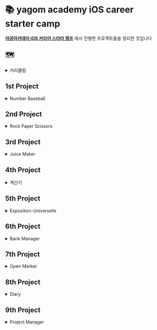 # 📚 yagom academy iOS career starter camp

**[야곰아카데미 iOS 커리어 스타터 캠프](https://www.yagom-academy.kr/camp/career-starter/ios)** 에서 진행한 프로젝트들을 정리한 것입니다

## 🗺 
<details>
<summary>커리큘럼</summary>
    
![](https://i.imgur.com/ysEFTlq.png)
</details>

## 1st Project 
<details>
<summary>Number Baseball </summary>
    
## ⚾️ 숫자야구 프로젝트
> 프로젝트 기간 2022/04/12 ~ 2022/04/15  
> 팀원: [바드](https://github.com/bar-d), [백곰](https://github.com/Baek-Gom-95)/ 리뷰어: [두두](https://github.com/FirstDo)

### 프로젝트중 핵심 경험
- [x] 순서도 익히기
- [x] 함수 단위 고민하기
- [x] Git의 기본 사용(add, commit, push,   - [x]pull)
- [x] GitHub의 원격 공동 저장소 활용
- [x] Git 저장소의 충돌 해결
- [x] Git Branch의 이해
- [x] GitHub에서 Pull Request 전송
- [x] Swift API Design Guidelines 읽어보기
- [x] Swift Set의 이해와 활용
- [x] Swift의 Optional 안전하게 처리하기
- [x] Git의 커밋단위 고민하기
- [x] Git 커밋 로그 형식 고민하기
- [x] 스위프트 코딩 컨벤션 고민하기
- [x] 동료와 협업자세 고민하기
    

### Project Repository && Pull Request
| Project Name | Repository | Pull Request |
| -------- | -------- | -------- |
| 숫자야구 게임     | [Number Baseball](https://github.com/Baek-Gom-95/ios-number-baseball)     |   [STEP 1](https://github.com/yagom-academy/ios-number-baseball/pull/100)   |
|      |    | [STEP 2](https://github.com/yagom-academy/ios-number-baseball/pull/112)      |
</details>

## 2nd Project
<details>
<summary>Rock Paper Scissors </summary>
    
## ✊✂️✋ 묵찌빠 게임
> 프로젝트 기간 2022/04/18 ~ 2022/04/22  
> 팀원: [Finnn](https://github.com/finnn1), [백곰](https://github.com/Baek-Gom-95)/ 리뷰어: [malrang](https://github.com/malrang-malrang)

### 프로젝트중 핵심 경험
- [x] Swift의 Optional 안전하게 처리하기
- [x] if와 switch 조건문의 차이와 장단점 비교해보기
- [x] 순환함수(재귀함수)와 반복문의 장단점 비교해보기
- [x] 함수가 한 가지 일만 하도록 기능 분리하기
- [x] guard 구문의 이해와 활용
- [x] Git의 커밋단위 고민하고 커밋에 적용하기
- [x] Git 커밋 로그 형식에 맞춰 커밋하기
- [x] 코딩 컨벤션 고민하기
- [x] 동료와 협업자세 고민하기
    

### Project Repository && Pull Request
| Project Name | Repository | Pull Request |
| -------- | -------- | -------- |
| 묵찌빠 게임     | [Rock-Paper-Scissors](https://github.com/Baek-Gom-95/ios-rock-paper-scissors/tree/ic_6_baekgom)     |   [STEP 1](https://github.com/yagom-academy/ios-rock-paper-scissors/pull/133)   |
|      |    | [STEP 2](https://github.com/yagom-academy/ios-rock-paper-scissors/pull/144)      |
</details>

## 3rd Project
<details>
<summary>Juice Maker</summary>
    
## 🧃 주스 메이커
> 프로젝트 기간 2022-04-25 ~ 2022-05-13
> 팀원:[백곰](https://github.com/Baek-Gom-95),[케이](https://github.com/KayAhn0126)/ 리뷰어: [도미닉](https://github.com/AppleCEO)

### 프로젝트중 핵심 경험
- [x]  Swift API Design Guide에 따른 이름짓기
- [x] 소스코드에 불필요한 코드 및 코멘트 남기지 않기
- [x] 메서드의 기능단위 분리
- [x] 요구사항에 따른 타입의 정의
- [x] 타입의 캡슐화/은닉화
- [x] 상황에 알맞은 상수/변수의 올바른 선택
- [x] 내비게이션 바 및 바 버튼 아이템의 활용
- [x] 얼럿 컨트롤러 활용
- [x] Modality의 활용
- [x] 내비게이션 바 및 바 버튼 아이템의 활용
- [x] Stepper 활용
- [x] Modality의 활용
- [x] 화면 사이의 데이터 공유
- [x] 오토레이아웃 시작하기
- [x] Swift API Design Guide에 따른 이름짓기
- [x] 소스코드에 불필요한 코드 및 코멘트 남기지 않기
- [x] 메서드의 기능단위 분리
- [x] 요구사항에 따른 타입의 정의
- [x] 타입의 캡슐화/은닉화
- [x] 상황에 알맞은 상수/변수의 올바른 선택
- [x] 내비게이션 바 및 바 버튼 아이템의 활용
- [x] 얼럿 컨트롤러 활용
- [x] Modality의 활용

### Project Repository && Pull Request
| Project Name | Repository | Pull Request |
| -------- | -------- | -------- |
| 주스 메이커     | [Juice Maker](https://github.com/Baek-Gom-95/ios-juice-maker)     |   [STEP 1](https://github.com/yagom-academy/ios-juice-maker/pull/217)   |
|      |    | [STEP 2](https://github.com/yagom-academy/ios-juice-maker/pull/229)      |
|      |    | [STEP 3](https://github.com/yagom-academy/ios-juice-maker/pull/239)      |
</details>

## 4th Project
<details>
<summary>계산기</summary>
    
## 🧮 계산기I && 계산기II
> 프로젝트 기간 계산기I: 2022-05-16 ~ 2022-05-27, 계산기II: 2022-05-30 ~ 2022-06-03
> 팀원: 계산기I: [백곰](https://github.com/Baek-Gom-95)/ 리뷰어: [쿠마](https://github.com/leejun6694)
       계산기II: [백곰](https://github.com/Baek-Gom-95),[그루트](https://github.com/Groot-94)/ 리뷰어: [쿠마](https://github.com/leejun6694)

### 프로젝트중 핵심 경험
- [x] TDD 시작하기
- [x] 기존의 프로젝트에 Test Target 추가
- [x] Queue 자료구조의 이해와 구현
- [x] List 자료구조 직접 구현해보기
- [x] 리스트를 활용하여 Queue 구현
- [x] UML을 기반으로 한 코드구현
- [x] 숫자와 연산자 입력에 큐 활용
- [x] TDD를 기반으로 코드 작성하기
- [x] IBOutlet / IBAction의 활용
- [x] 스택뷰의 활용
- [x] 스크롤뷰의 활용
- [x] UML을 기반으로 한 코드병합
- [x] 스토리보드 병합
- [x] 기존 코드의 리팩터링
- [x] 단위 테스트를 통해 리팩터링 과정의 코드 오류를 최소화
- [x] 제네릭을 활용하여 범용적인 타입 구현

### Project Repository && Pull Request
| Project Name | Repository | Pull Request |
| -------- | -------- | -------- |
| 계산기I     | [Calculator-App](https://github.com/Baek-Gom-95/ios-calculator-app/tree/ic_6_baekgom)     |   [STEP 1](https://github.com/yagom-academy/ios-calculator-app/pull/240)   |
|      |    | [STEP 2](https://github.com/yagom-academy/ios-calculator-app/pull/267)      |
|      |    | [STEP 3](https://github.com/yagom-academy/ios-calculator-app/pull/277)      |
| 계산기II     |    | [STEP 1](https://github.com/yagom-academy/ios-calculator-app/pull/286)      |
|      |    | [STEP 2](https://github.com/yagom-academy/ios-calculator-app/pull/300)      |
</details>

## 5th Project
<details>
<summary>Exposition-Universelle</summary>
    
## 🏛 만국 박람회
> 프로젝트 기간 2022-06-13 ~ 2022-06-24
> 팀원:[백곰](https://github.com/Baek-Gom-95),[데릭](https://github.com/derrickkim0109)/ 리뷰어: [그린](https://github.com/GREENOVER)

### 프로젝트중 핵심 경험
- [x] Codable을 채택하여 JSON 데이터와 매칭할 모델 타입 구현
- [x] 스네이크 케이스 또는 축약형인 JSON 키 값을 스위프트의 네이밍에 맞게 변환
- [x] 테이블뷰의 Delegate와 Data Source의 역할의 이해
- [x] 테이블뷰의 셀의 재사용 이해
- [x] 테이블뷰의 전반적인 동작 방식의 이해
- [x] 주어진 JSON 데이터를 파싱하여 테이블뷰에 표시
- [x] 내비게이션 컨트롤러를 활용한 화면 전환
- [x] 뷰 컨트롤러 사이의 데이터 전달
- [x] Codable을 채택하여 JSON 데이터와 매칭할 모델 타입 구현
- [x] 스네이크 케이스 또는 축약형인 JSON 키 값을 스위프트의 네이밍에 맞게 변환
- [x] 테이블뷰의 Delegate와 Data Source의 역할의 이해
- [x] 테이블뷰의 셀의 재사용 이해
- [x] 테이블뷰의 전반적인 동작 방식의 이해
- [x] 주어진 JSON 데이터를 파싱하여 테이블뷰에 표시
- [x] 내비게이션 컨트롤러를 활용한 화면 전환
- [x] 뷰 컨트롤러 사이의 데이터 전달
- [x] 오토 레이아웃을 적용하여 다양한 기기에 대응
- [x] Word Wrapping / Line Wrapping / Line Break 방식의 이해
- [x] 접근성(Accessibility)의 개념과 필요성 이해
- [x] Dynamic Types를 통해 텍스트 접근성 향상
- [x] Codable을 채택하여 JSON 데이터와 매칭할 모델 타입 구현
- [x] 스네이크 케이스 또는 축약형인 JSON 키 값을 스위프트의 네이밍에 맞게 변환

### Project Repository && Pull Request
| Project Name | Repository | Pull Request |
| -------- | -------- | -------- |
| 만국 박람회     | [Exposition-Universelle/STEP1](https://github.com/Baek-Gom-95/ios-exposition-universelle/tree/features/step-01)     |   [STEP 1](https://github.com/yagom-academy/ios-exposition-universelle/pull/165)   |
|      | [Exposition-Universelle/STEP2](https://github.com/Baek-Gom-95/ios-exposition-universelle/tree/features/step-02)   | [STEP 2](https://github.com/yagom-academy/ios-exposition-universelle/pull/177)      |
|      | [Exposition-Universelle/STEP3](https://github.com/Baek-Gom-95/ios-exposition-universelle/tree/features/step-03)   | [STEP 3](https://github.com/yagom-academy/ios-exposition-universelle/pull/191)      |
</details>

## 6th Project
<details>
<summary>Bank Manager</summary>
    
## 🏦 은행 창구 매니저
> 프로젝트 기간 2022-06-27 ~ 2022-07-08
> 팀원:[백곰](https://github.com/Baek-Gom-95),[언체인](https://github.com/unchain123)/ 리뷰어: [제이크](https://github.com/jryoun1)

### 프로젝트중 핵심 경험
- [x] Linked-list 자료구조의 이해 및 구현
- [x] Queue 자료구조의 이해 및 구현
- [x] Generics 개념이해 및 적용
- [x] Queue의 활용
- [x] 타입 추상화 및 일반화
- [x] 동기(Synchronous)와 비동기(Asynchronous)의 이해
- [x] 동시성 프로그래밍 개념의 이해
- [x] 동시성 프로그래밍을 위한 기반기술(GCD, Operation) 등의 이해
- [x] 스레드(Thread) 개념에 대한 이해
- [x] GCD를 활용한 동시성 프로그래밍 구현
- [x] 동기(Synchronous)와 비동기(Asynchronous) 동작의 구현 및 적용
- [x] 동시성 프로그래밍 중 UI 요소 업데이트의 주의점 이해
- [x] 커스텀 뷰 구현
- [x] 스택뷰 활용
- [x] Xcode 프로젝트 관리 구조의 이해와 응용

### Project Repository && Pull Request
| Project Name | Repository | Pull Request |
| -------- | -------- | -------- |
| 은행 창구 매니저     | [Bank Manager/STEP1](https://github.com/Baek-Gom-95/ios-bank-manager/tree/Step1)     |   [STEP 1](https://github.com/yagom-academy/ios-bank-manager/pull/182)   |
|      | [Bank Manager/STEP2](https://github.com/Baek-Gom-95/ios-bank-manager/tree/STEP2)   | [STEP 2](https://github.com/yagom-academy/ios-bank-manager/pull/193)      |
|      | [Bank Manager/STEP3](https://github.com/Baek-Gom-95/ios-bank-manager/tree/STEP3)   | [STEP 3](https://github.com/yagom-academy/ios-bank-manager/pull/205)      |
</details>

## 7th Project
<details>
<summary>Open Market</summary>
    
## 🏬 오픈마켓I && 오픈마켓II
> 프로젝트 기간 오픈마켓I: 2022-07-11 ~ 2022-07-22, 오픈마켓II: 2022-07-25 ~ 2022-08-05
> 팀원: 오픈마켓: [백곰](https://github.com/Baek-Gom-95),[브래드](https://github.com/bradheo65)/ 리뷰어: [콘](https://github.com/protocorn93)

### 프로젝트중 핵심 경험
- [x] 파싱한 JSON 데이터와 매핑할 모델 설계
- [x] URL Session을 활용한 서버와의 통신
- [x] CodingKeys 프로토콜의 활용
- [x] Safe Area을 고려한 오토 레이아웃 구현
- [x] Collection View의 활용
- [x] Mordern Collection View 활용
- [x] multipart/form-data의 구조 파악
- [x] URLSession을 활용한 multipart/form-data 요청 전송
- [x] 사용자 친화적인 UI/UX 구현 (적절한 입력 컴포넌트 사용, 알맞은 키보드 타입 지정)
- [x] UIAlertController 액션의 completion handler 활용
- [x] UIAlertController의 textFields 활용
- [x] UICollectionView 를 통한 좌우 스크롤 기능 구현

### Project Repository && Pull Request
| Project Name | Repository | Pull Request |
| -------- | -------- | -------- |
| 오픈마켓I     | [Open Market I/STEP1](https://github.com/Baek-Gom-95/ios-open-market/tree/Step1)     |   [STEP 1](https://github.com/yagom-academy/ios-open-market/pull/175)   |
|      |  [Open Market I/STEP2](https://github.com/Baek-Gom-95/ios-open-market/tree/Step2-3)  | [STEP 2](https://github.com/yagom-academy/ios-open-market/pull/189)      |
| 오픈마켓II     | [Open Market II](https://github.com/Baek-Gom-95/ios-open-market/tree/Step3-1)   | [STEP 1](https://github.com/yagom-academy/ios-open-market/pull/198)      |
</details>

## 8th Project
<details>
<summary>Diary</summary>
    
## 📔 일기장
> 프로젝트 기간 2022-08-16 ~ 2022-09-02
> 팀원:[백곰](https://github.com/Baek-Gom-95),[주디](https://github.com/Judy-999)/ 리뷰어: [찰리](https://github.com/kcharliek)

### 프로젝트중 핵심 경험
- [x] Date Formatter의 지역 및 길이별 표현의 활용
- [x] Text View의 활용
- [x] 코어데이터 모델 생성
- [x] 코어데이터 모델 및 DB 마이그레이션
- [x] 테이블뷰에서 스와이프를 통한 삭제기능 구현
- [x] Text View Delegate의 활용
- [x] Open API의 활용
- [x] Core Location의 활용
- [x] Attributed String 활용
- [x] Serach Controller 활용
- [x] 라이트모드/다크모드 구현
- [x] 접근성 구현
- [x] 지역화 구현

    
### Project Repository && Pull Request
| Project Name | Repository | Pull Request |
| -------- | -------- | -------- |
| 일기장     | [Diary/STEP1](https://github.com/Baek-Gom-95/ios-diary/tree/step1)     |   [STEP 1](https://github.com/yagom-academy/ios-diary/pull/35)   |
|      | [Diary/STEP2](https://github.com/Baek-Gom-95/ios-diary/tree/step2)   | [STEP 2](https://github.com/yagom-academy/ios-diary/pull/43)      |
|      | [Diary/STEP3](https://github.com/Baek-Gom-95/ios-diary/tree/step3)   | [STEP 3](https://github.com/yagom-academy/ios-diary/pull/55)      |
</details>

## 9th Project
<details>
<summary>Project Manager</summary>
    
## 👨‍🔧 프로젝트 관리
> 프로젝트 기간 2022-09-04 ~ 2022-09-30
> 팀원:[백곰](https://github.com/Baek-Gom-95)/ 리뷰어: [토니](https://github.com/Monsteel)

### 프로젝트중 핵심 경험
- [x] UIKit / SwiftUI / RxCocoa 등 선택한 기술을 통한 UI 구현
- [x] 다양한 기술 중 목적에 맞는 기술선택
- [x] Word wrapping 방식의 이해
- [x] 리스트에서 스와이프를 통한 삭제 구현
- [x] Date Picker를 통한 날짜입력

    
### Project Repository && Pull Request
| Project Name | Repository | Pull Request |
| -------- | -------- | -------- |
| 프로젝트 관리     | [Project Manager/STEP1](https://github.com/Baek-Gom-95/ios-project-manager/tree/step1)     |   [STEP 1](https://github.com/yagom-academy/ios-project-manager/pull/176)   |
|      | [Project Manager/STEP2](https://github.com/Baek-Gom-95/ios-project-manager/tree/step2)   | [STEP 2](https://github.com/yagom-academy/ios-project-manager/pull/203)      |
</details>
